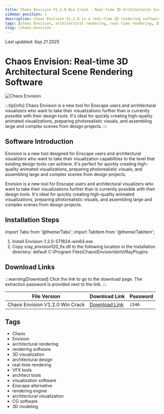 ```yaml
---
title: Chaos Envision V1.2.0 Win Crack - Real-time 3D Architectural Scene Rendering Software
sidebar_position: 1
description: Chaos Envision V1.2.0 is a real-time 3D rendering software for architectural visualization, designed for Enscape users and architectural visualizers, supporting high-quality animated visualization and complex scene assembly.
tags: [Chaos Envision, architectural rendering, real-time rendering, 3D architectural visualization, Enscape alternative, architectural design software, rendering software, VFX tools]
slug: /chaos-envision
---
```

<!--Above is frontmatter Part-generate depend on content meet Google Seo, you need to balance automation efficiency with Google's core ranking factors—especially E-E-A-T (Experience, Expertise, Authoritativeness, Trustworthiness) -->
*Last updated: Sep 21 2025*<!--generate depend on file modified time -->

<!--First Part-This is Title -->
# Chaos Envision: Real-time 3D Architectural Scene Rendering Software

<!--Second Part-This is First Banner -->
![Chaos Envision](https://www.gfxcamp.com/wp-content/uploads/2025/09/Envision.jpg)

:::tip[info]
Chaos Envision is a new tool for Enscape users and architectural visualizers who want to take their visualizations further than is currently possible with their design tools. It's ideal for quickly creating high-quality animated visualizations, preparing photorealistic visuals, and assembling large and complex scenes from design projects.
:::

## Software Introduction

Envision is a new tool designed for Enscape users and architectural visualizers who want to take their visualization capabilities to the level that existing design tools can achieve. It's perfect for quickly creating high-quality animated visualizations, preparing photorealistic visuals, and assembling large and complex scenes from design projects.

Envision is a new tool for Enscape users and architectural visualizers who want to take their visualizations further than is currently possible with their design tools. It's ideal for quickly creating high-quality animated visualizations, preparing photorealistic visuals, and assembling large and complex scenes from design projects.

## Installation Steps

import Tabs from '@theme/Tabs';
import TabItem from '@theme/TabItem';

<Tabs>
  <TabItem value="installation" label="Installation Instructions" default>
    <ol>
      <li>Install Envision-1.2.0-571824-win64.exe</li>
      <li>Copy vray_envision120_fix.dll to the following location in the installation directory: default C:\Program Files\Chaos\Envision\bin\VRayPlugins</li>
    </ol>
  </TabItem>
</Tabs>

## Download Links

:::warning[Download]
Click the link to go to the download page. The extraction password is provided next to the link.
:::

| File Version | Download Link | Password |
|--------------|---------------|----------|
| Chaos Envision V1.2.0 Win Crack | [Download Link](https://pan.baidu.com/s/1fVRdvSvpRE2aKsSon9vK4A?pwd=i546) | `i546` |


## Tags

- Chaos
- Envision
- architectural rendering
- rendering software
- 3D visualization
- architectural design
- real-time rendering
- VFX tools
- architect tools
- visualization software
- Enscape alternative
- rendering engine
- architectural visualization
- CG software
- 3D modeling
